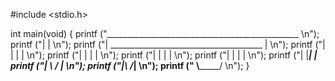 #include <stdio.h>

int main(void)
{
 printf ("________________________________________________ \n");
 printf ("|                                              | \n");
 printf ("|    ______________________________________    | \n");
 printf ("|    |                                    |    | \n");
 printf ("|    |                                    |    | \n");
 printf ("|    |                                    |    | \n");
 printf ("|    |                                    |    | \n");
 printf ("|    |____________________________________|    |
 printf ("|              \\                 /            | \n");
 printf ("|_______________\\               /_____________| \n");
 printf ("                 \\_____________/                \n");
 }
